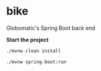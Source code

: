 # bike

Globomatic's Spring Boot back end

**Start the project**

```bash
./mvnw clean install

./mvnw spring-boot:run
```
